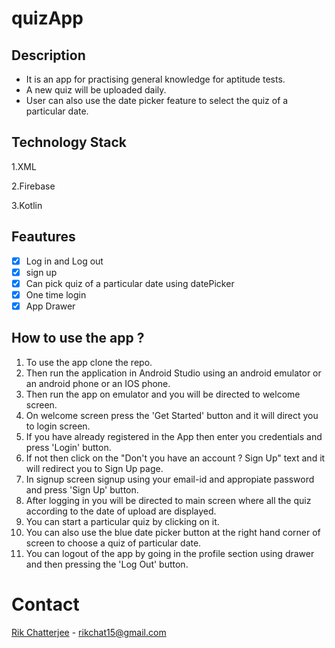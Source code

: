 # quizApp


## Description

- It is an app for practising general knowledge for aptitude tests.
- A new quiz will be uploaded daily.
- User can also use the date picker feature to select the quiz of a particular date.


## Technology Stack
1.XML

2.Firebase

3.Kotlin


## Feautures

- [x] Log in and Log out
- [x] sign up
- [x] Can pick quiz of a particular date using datePicker
- [x] One time login
- [x] App Drawer

## How to use the app ?
1. To use the app clone the repo.
2. Then run the application in Android Studio using an 
   android emulator or an android phone or an IOS phone.
3. Then run the app on emulator and you will be directed to welcome screen.
4. On welcome screen press the 'Get Started' button and it will direct you to login screen.
5. If you have already registered in the App then enter you credentials and press 'Login' button.
6. If not then click on the "Don't you have an account ? Sign Up" text and it will redirect you to Sign Up page.
7. In signup screen signup using your email-id and appropiate password and press 'Sign Up' button.
8. After logging in you will be directed to main screen where all the quiz according to the date of upload are displayed.
9. You can start a particular quiz by clicking on it.
10. You can also use the blue date picker button at the right hand corner of screen to choose a quiz of particular date.
11. You can logout of the app by going in the profile section using drawer and then pressing the 'Log Out' button.

# Contact
[Rik Chatterjee](https://github.com/TheArchitet) -
rikchat15@gmail.com
